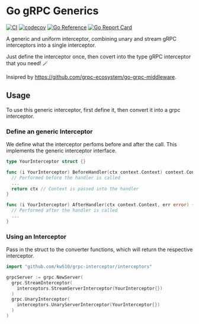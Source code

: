 # Go gRPC Generics
[![CI](https://github.com/kw510/go-grpc-generics/actions/workflows/ci.yml/badge.svg?branch=main)](https://github.com/kw510/go-grpc-generics/actions/workflows/ci.yml)
[![codecov](https://codecov.io/gh/kw510/go-grpc-generics/branch/main/graph/badge.svg?token=OD8ANI3KDK)](https://codecov.io/gh/kw510/go-grpc-generics)
[![Go Reference](https://pkg.go.dev/badge/github.com/kw510/go-grpc-generics.svg)](https://pkg.go.dev/github.com/kw510/go-grpc-generics)
[![Go Report Card](https://goreportcard.com/badge/github.com/kw510/go-grpc-generics)](https://goreportcard.com/report/github.com/kw510/go-grpc-generics)


A generic and uniform interceptor, combining unary and stream gRPC interceptors into a single interceptor.

Just define the interceptor once, then covert into the type gRPC interceptor that you need! 🪄

Insipred by https://github.com/grpc-ecosystem/go-grpc-middleware.

## Usage
To use this generic interceptor, first define it, then convert it into a grpc interceptor.

### Define an generic Interceptor

We define what the interceptor perfoms before and after the call. This implements the generic interceptor interface.

```go
type YourInterceptor struct {}

func (i YourInterceptor) BeforeHandler(ctx context.Context) context.Context {
  // Performed before the handler is called
  ...
  return ctx // Context is passed into the handler
}

func (i YourInterceptor) AfterHandler(ctx context.Context, err error) {
  // Performed after the handler is called
  ...
}
```

### Using an Interceptor

Pass in the struct to the converter functions, which will return the respective interceptor.

```go
import "github.com/kw510/grpc-interceptor/interceptors"

grpcServer := grpc.NewServer(
  grpc.StreamInterceptor(
    interceptors.StreamServerInterceptor(YourInterceptor{})
  )
  grpc.UnaryInterceptor(
    interceptors.UnaryServerInterceptor(YourInterceptor{})
  )
)
```
